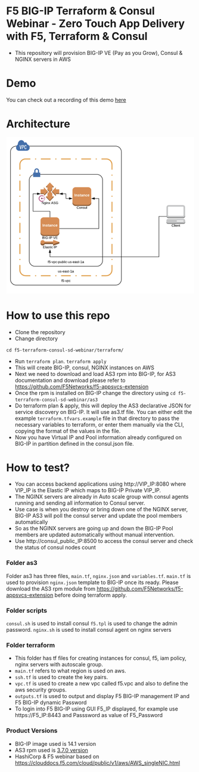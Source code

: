 # F5 BIG-IP Terraform & Consul Webinar - Zero Touch App Delivery with F5, Terraform & Consul
- This repository will provision BIG-IP VE (Pay as you Grow), Consul & NGINX servers in AWS

# Demo
You can check out a recording of this demo [here](https://youtu.be/rVTgTXpiopc?t=1489)

# Architecture
![Demo Arch](assets/f5_arch.png)

# How to use this repo

- Clone the repository
- Change directory
```
cd f5-terraform-consul-sd-webinar/terraform/

```
- Run `terraform plan`. `terraform apply`
- This will create BIG-IP, consul, NGINX instances on AWS
- Next we need to download and load AS3 rpm into BIG-IP, for AS3 documentation and download please refer to https://github.com/F5Networks/f5-appsvcs-extension
- Once the rpm is installed on BIG-IP change the directory using ```cd f5-terraform-consul-sd-webinar/as3```
- Do terraform plan & apply, this will deploy the AS3 declarative JSON for service discovery on BIG-IP. It will use as3.tf file. You can either edit the example `terraform.tfvars.example` file in that directory to pass the necessary variables to terraform, or enter them manually via the CLI, copying the format of the values in the file. 
- Now you have Virtual IP and Pool information already configured on BIG-IP in partition defined in the consul.json file.

# How to test?
- You can access backend applications using http://VIP_IP:8080 where VIP_IP is the Elastic IP which maps to BIG-IP Private VIP_IP.
- The NGINX servers are already in Auto scale group with consul agents running and sending all information to Consul server.
- Use case is when you destroy or bring down  one of the NGINX server, BIG-IP AS3 will poll the consul server and update the pool members automatically
- So as the NGINX servers are going up and down the BIG-IP Pool members are updated automatically without manual intervention.  
- Use http://consul_public_IP:8500 to access the consul server and check the status of consul nodes count 

### Folder as3
Folder as3 has three files, `main.tf`, `nginx.json` and `variables.tf`. `main.tf` is used to provision `nginx.json` template to BIG-IP once its ready.
Please download the AS3 rpm module from https://github.com/F5Networks/f5-appsvcs-extension before doing terraform apply.

### Folder scripts
`consul.sh` is used to install consul
`f5.tpl` is used to change the admin password.
`nginx.sh` is used to install consul agent on nginx servers

### Folder terraform
- This folder has tf files for creating instances for consul, f5, iam policy, nginx servers with autoscale group.
- `main.tf` refers to what region is used on aws.
- `ssh.tf` is used to create the key pairs.
- `vpc.tf` is used to create a new vpc called f5.vpc and also to define the aws security groups.
- `outputs.tf` is used to output and display F5 BIG-IP management IP and F5 BIG-IP dynamic Password
- To login into F5 BIG-IP using GUI F5_IP displayed, for example use https://F5_IP:8443 and Passsword as value of F5_Password

### Product Versions
- BIG-IP image used is 14.1 version
- AS3 rpm used is [3.7.0 version](https://github.com/F5Networks/f5-appsvcs-extension/raw/v3.7.0/dist/latest/f5-appsvcs-3.7.0-7.noarch.rpm)
- HashiCorp & F5 webinar based on https://clouddocs.f5.com/cloud/public/v1/aws/AWS_singleNIC.html
